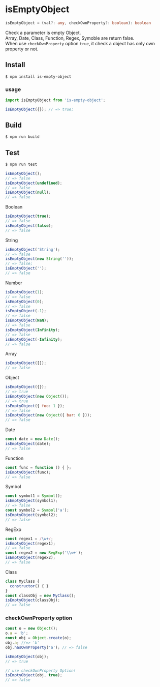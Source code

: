 # isEmptyObject

```typescript
isEmptyObject = (val?: any, checkOwnProperty?: boolean): boolean
```
Check a parameter is empty Object.  
Array, Date, Class, Function, Regex, Symoble are return false.  
When use `checkOwnProperty` option `true`, it check a object has only own property or not.

## Install

```sh
$ npm install is-empty-object
```

### usage

```js
import isEmptyObject from 'is-empty-object';

isEmptyObject({}); // => true;
```

## Build

```sh
$ npm run build
```

## Test

```sh
$ npm run test
```

```js
isEmptyObject();
// => false
isEmptyObject(undefined);
// => false
isEmptyObject(null);
// => false
```

Boolean
```js
isEmptyObject(true);
// => false
isEmptyObject(false);
// => false
```

String
```js
isEmptyObject('String');
// => false
isEmptyObject(new String(''));
// => false;
isEmptyObject('');
// => false
```

Number
```js
isEmptyObject(1);
// => false
isEmptyObject(0);
// => false
isEmptyObject(-1);
// => false
isEmptyObject(NaN);
// => false
isEmptyObject(Infinity);
// => false
isEmptyObject(-Infinity);
// => false
```

Array
```js
isEmptyObject([]);
// => false
```

Object
```js
isEmptyObject({});
// => true
isEmptyObject(new Object());
// => true
isEmptyObject({ foo: 1 });
// => false
isEmptyObject(new Object({ bar: 0 }));
// => false
```

Date
```js
const date = new Date();
isEmptyObject(date);
// => false
```

Function
```js
const func = function () { };
isEmptyObject(func);
// => false
```

Symbol
```js
const symbol1 = Symbol();
isEmptyObject(symbol1);
// => false
const symbol2 = Symbol('a');
isEmptyObject(symbol2);
// => false
```

RegExp
```js
const regex1 = /\w+/;
isEmptyObject(regex1);
// => false
const regex2 = new RegExp('\\w+');
isEmptyObject(regex2);
// => false
```

Class
```js
class MyClass {
  constructor() { }
}
const classObj = new MyClass();
isEmptyObject(classObj);
// => false
```

### checkOwnProperty option

```js
const o = new Object();
o.a = 'b';
const obj = Object.create(o);
obj.a; //=> 'b'
obj.hasOwnProperty('a'); // => false

isEmptyObject(obj);
// => true

// use checkOwnProperty Option!
isEmptyObject(obj, true);
// => false
```
